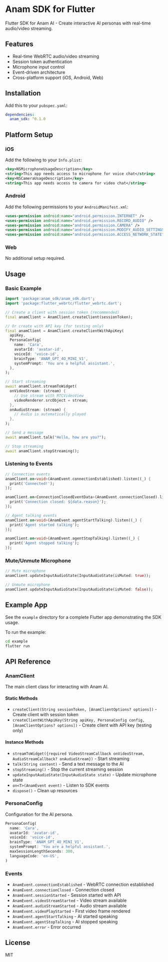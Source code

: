 # Anam SDK for Flutter

Flutter SDK for Anam AI - Create interactive AI personas with real-time audio/video streaming.

## Features

- Real-time WebRTC audio/video streaming
- Session token authentication
- Microphone input control
- Event-driven architecture
- Cross-platform support (iOS, Android, Web)

## Installation

Add this to your `pubspec.yaml`:

```yaml
dependencies:
  anam_sdk: ^0.1.0
```

## Platform Setup

### iOS

Add the following to your `Info.plist`:

```xml
<key>NSMicrophoneUsageDescription</key>
<string>This app needs access to microphone for voice chat</string>
<key>NSCameraUsageDescription</key>
<string>This app needs access to camera for video chat</string>
```

### Android

Add the following permissions to your `AndroidManifest.xml`:

```xml
<uses-permission android:name="android.permission.INTERNET" />
<uses-permission android:name="android.permission.RECORD_AUDIO" />
<uses-permission android:name="android.permission.CAMERA" />
<uses-permission android:name="android.permission.MODIFY_AUDIO_SETTINGS" />
<uses-permission android:name="android.permission.ACCESS_NETWORK_STATE" />
```

### Web

No additional setup required.

## Usage

### Basic Example

```dart
import 'package:anam_sdk/anam_sdk.dart';
import 'package:flutter_webrtc/flutter_webrtc.dart';

// Create a client with session token (recommended)
final anamClient = AnamClient.createClient(sessionToken);

// Or create with API key (for testing only)
final anamClient = AnamClient.createClientWithApiKey(
  apiKey,
  PersonaConfig(
    name: 'Cara',
    avatarId: 'avatar-id',
    voiceId: 'voice-id',
    brainType: 'ANAM_GPT_4O_MINI_V1',
    systemPrompt: 'You are a helpful assistant.',
  ),
);

// Start streaming
await anamClient.streamToWidget(
  onVideoStream: (stream) {
    // Use stream with RTCVideoView
    videoRenderer.srcObject = stream;
  },
  onAudioStream: (stream) {
    // Audio is automatically played
  },
);

// Send a message
await anamClient.talk("Hello, how are you?");

// Stop streaming
await anamClient.stopStreaming();
```

### Listening to Events

```dart
// Connection events
anamClient.on<void>(AnamEvent.connectionEstablished).listen((_) {
  print('Connected!');
});

anamClient.on<ConnectionClosedEventData>(AnamEvent.connectionClosed).listen((data) {
  print('Connection closed: ${data.reason}');
});

// Agent talking events
anamClient.on<void>(AnamEvent.agentStartTalking).listen((_) {
  print('Agent started talking');
});

anamClient.on<void>(AnamEvent.agentStopTalking).listen((_) {
  print('Agent stopped talking');
});
```

### Mute/Unmute Microphone

```dart
// Mute microphone
anamClient.updateInputAudioState(InputAudioState(isMuted: true));

// Unmute microphone
anamClient.updateInputAudioState(InputAudioState(isMuted: false));
```

## Example App

See the `example` directory for a complete Flutter app demonstrating the SDK usage.

To run the example:

```bash
cd example
flutter run
```

## API Reference

### AnamClient

The main client class for interacting with Anam AI.

#### Static Methods

- `createClient(String sessionToken, [AnamClientOptions? options])` - Create client with session token
- `createClientWithApiKey(String apiKey, PersonaConfig config, [AnamClientOptions? options])` - Create client with API key (testing only)

#### Instance Methods

- `streamToWidget({required VideoStreamCallback onVideoStream, AudioStreamCallback? onAudioStream})` - Start streaming
- `talk(String content)` - Send a text message to the AI
- `stopStreaming()` - Stop the current streaming session
- `updateInputAudioState(InputAudioState state)` - Update microphone state
- `on<T>(AnamEvent event)` - Listen to SDK events
- `dispose()` - Clean up resources

### PersonaConfig

Configuration for the AI persona.

```dart
PersonaConfig(
  name: 'Cara',
  avatarId: 'avatar-id',
  voiceId: 'voice-id',
  brainType: 'ANAM_GPT_4O_MINI_V1',
  systemPrompt: 'You are a helpful assistant.',
  maxSessionLengthSeconds: 300,
  languageCode: 'en-US',
)
```

### Events

- `AnamEvent.connectionEstablished` - WebRTC connection established
- `AnamEvent.connectionClosed` - Connection closed
- `AnamEvent.sessionStarted` - Session started with API
- `AnamEvent.videoStreamStarted` - Video stream available
- `AnamEvent.audioStreamStarted` - Audio stream available
- `AnamEvent.videoPlayStarted` - First video frame rendered
- `AnamEvent.agentStartTalking` - AI started speaking
- `AnamEvent.agentStopTalking` - AI stopped speaking
- `AnamEvent.error` - Error occurred

## License

MIT
